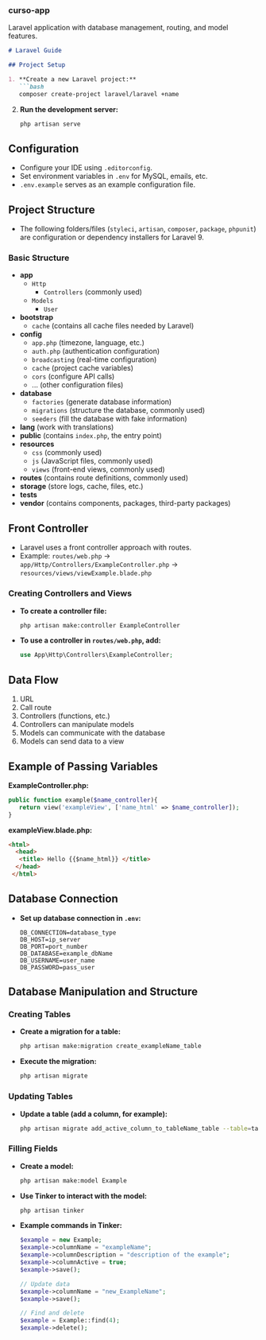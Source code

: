 ### curso-app
Laravel application with database management, routing, and model features.


```markdown
# Laravel Guide

## Project Setup

1. **Create a new Laravel project:**
   ```bash
   composer create-project laravel/laravel +name
   ```

2. **Run the development server:**
   ```bash
   php artisan serve
   ```

## Configuration

- Configure your IDE using `.editorconfig`.
- Set environment variables in `.env` for MySQL, emails, etc.
- `.env.example` serves as an example configuration file.

## Project Structure

- The following folders/files (`styleci`, `artisan`, `composer`, `package`, `phpunit`) are configuration or dependency installers for Laravel 9.

### Basic Structure

- **app**
  - `Http`
    - `Controllers` (commonly used)
  - `Models`
    - `User`
- **bootstrap**
  - `cache` (contains all cache files needed by Laravel)
- **config**
  - `app.php` (timezone, language, etc.)
  - `auth.php` (authentication configuration)
  - `broadcasting` (real-time configuration)
  - `cache` (project cache variables)
  - `cors` (configure API calls)
  - ... (other configuration files)
- **database**
  - `factories` (generate database information)
  - `migrations` (structure the database, commonly used)
  - `seeders` (fill the database with fake information)
- **lang** (work with translations)
- **public** (contains `index.php`, the entry point)
- **resources**
  - `css` (commonly used)
  - `js` (JavaScript files, commonly used)
  - `views` (front-end views, commonly used)
- **routes** (contains route definitions, commonly used)
- **storage** (store logs, cache, files, etc.)
- **tests**
- **vendor** (contains components, packages, third-party packages)

## Front Controller

- Laravel uses a front controller approach with routes.
- Example: `routes/web.php` -> `app/Http/Controllers/ExampleController.php` -> `resources/views/viewExample.blade.php`

### Creating Controllers and Views

- **To create a controller file:**
  ```bash
  php artisan make:controller ExampleController
  ```
- **To use a controller in `routes/web.php`, add:**
  ```php
  use App\Http\Controllers\ExampleController;
  ```

## Data Flow

1. URL
2. Call route
3. Controllers (functions, etc.)
4. Controllers can manipulate models
5. Models can communicate with the database
6. Models can send data to a view

## Example of Passing Variables

**ExampleController.php:**
```php
public function example($name_controller){
   return view('exampleView', ['name_html' => $name_controller]);
}
```

**exampleView.blade.php:**
```html
<html>
  <head>
   <title> Hello {{$name_html}} </title>
  </head>
 </html>
```

## Database Connection

- **Set up database connection in `.env`:**
  ```env
  DB_CONNECTION=database_type
  DB_HOST=ip_server
  DB_PORT=port_number
  DB_DATABASE=example_dbName
  DB_USERNAME=user_name
  DB_PASSWORD=pass_user
  ```

## Database Manipulation and Structure

### Creating Tables

- **Create a migration for a table:**
  ```bash
  php artisan make:migration create_exampleName_table
  ```
- **Execute the migration:**
  ```bash
  php artisan migrate
  ```

### Updating Tables

- **Update a table (add a column, for example):**
  ```bash
  php artisan migrate add_active_column_to_tableName_table --table=tableName
  ```

### Filling Fields

- **Create a model:**
  ```bash
  php artisan make:model Example
  ```

- **Use Tinker to interact with the model:**
  ```bash
  php artisan tinker
  ```

- **Example commands in Tinker:**
  ```php
  $example = new Example;
  $example->columnName = "exampleName";
  $example->columnDescription = "description of the example";
  $example->columnActive = true;
  $example->save();

  // Update data
  $example->columnName = "new_ExampleName";
  $example->save();

  // Find and delete
  $example = Example::find(4);
  $example->delete();
  ```
```
